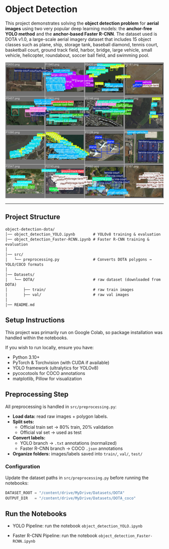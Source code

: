 # Object Detection
This project demonstrates solving the **object detection problem** for **aerial images** using two very popular deep learning models: the **anchor-free YOLO method** and the **anchor-based Faster R-CNN**. The dataset used is DOTA v1.0, a large-scale aerial imagery dataset that includes 15 object classes such as plane, ship, storage tank, baseball diamond, tennis court, basketball court, ground track field, harbor, bridge, large vehicle, small vehicle, helicopter, roundabout, soccer ball field, and swimming pool.

![object detection DOTA](detections.jpg)

---

## Project Structure
```
object-detection-dota/
│── object_detection_YOLO.ipynb        # YOLOv8 training & evaluation
│── object_detection_Faster-RCNN.ipynb # Faster R-CNN training & evaluation
│
│── src/
│   └── preprocessing.py               # Converts DOTA polygons → YOLO/COCO formats
│
│── Datasets/
│   └── DOTA/                          # raw dataset (downloaded from DOTA)
│       ├── train/                     # raw train images
│       ├── val/                       # raw val images
│
│── README.md

```

## Setup Instructions

This project was primarily run on Google Colab, so package installation was handled within the notebooks.

If you wish to run locally, ensure you have:

- Python 3.10+
- PyTorch & Torchvision (with CUDA if available)
- YOLO framework (ultralytics for YOLOv8)
- pycocotools for COCO annotations
- matplotlib, Pillow for visualization


## Preprocessing Step

All preprocessing is handled in `src/preprocessing.py`:

- **Load data:** read raw images + polygon labels.  
- **Split sets:**  
  - Official train set → 80% train, 20% validation  
  - Official val set → used as test  
- **Convert labels:**  
  - YOLO branch → `.txt` annotations (normalized)  
  - Faster R-CNN branch → COCO `.json` annotations  
- **Organize folders:** images/labels saved into `train/`, `val/`, `test/`  

### Configuration
Update the dataset paths in `src/preprocessing.py` before running the notebooks:
```python
DATASET_ROOT = "/content/drive/MyDrive/Datasets/DOTA"
OUTPUT_DIR   = "/content/drive/MyDrive/Datasets/DOTA_coco"
```


## Run the Notebooks

- YOLO Pipeline:
run the notebook `object_detection_YOLO.ipynb`

- Faster R-CNN Pipeline:
run the notebook `object_detection_Faster-RCNN.ipynb`

